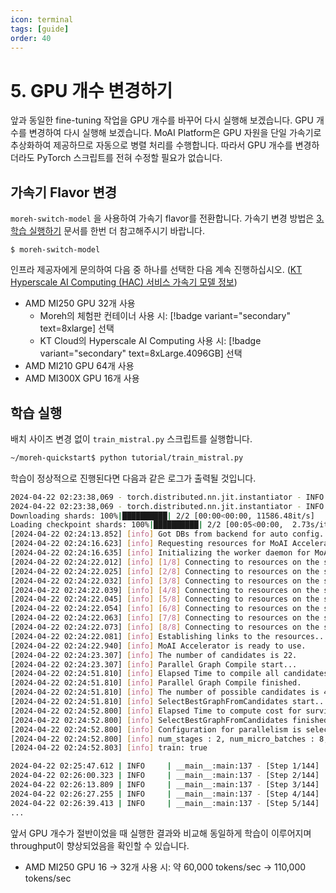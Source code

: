 ```yaml
---
icon: terminal
tags: [guide]
order: 40
---
```


# 5. GPU 개수 변경하기

앞과 동일한 fine-tuning 작업을 GPU 개수를 바꾸어 다시 실행해 보겠습니다. GPU 개수를 변경하여 다시 실행해 보겠습니다. MoAI Platform은 GPU 자원을 단일 가속기로 추상화하여 제공하므로 자동으로 병렬 처리를 수행합니다. 따라서 GPU 개수를 변경하더라도 PyTorch 스크립트를 전혀 수정할 필요가 없습니다.

## 가속기 Flavor 변경

`moreh-switch-model` 을 사용하여 가속기 flavor를 전환합니다. 가속기 변경 방법은 [3. 학습 실행하기](3_학습_실행하기.md) 문서를 한번 더 참고해주시기 바랍니다.

```
$ moreh-switch-model
```

인프라 제공자에게 문의하여 다음 중 하나를 선택한 다음 계속 진행하십시오. ([KT Hyperscale AI Computing (HAC) 서비스 가속기 모델 정보](/Supported_Documents/KT_HAC_Models_Info.md))

- AMD MI250 GPU 32개 사용
    - Moreh의 체험판 컨테이너 사용 시: [!badge variant="secondary" text=8xlarge]  선택
    - KT Cloud의 Hyperscale AI Computing 사용 시: [!badge variant="secondary" text=8xLarge.4096GB] 선택
- AMD MI210 GPU 64개 사용
- AMD MI300X GPU 16개 사용



## 학습 실행

배치 사이즈 변경 없이  `train_mistral.py` 스크립트를 실행합니다.

```bash
~/moreh-quickstart$ python tutorial/train_mistral.py
```

학습이 정상적으로 진행된다면 다음과 같은 로그가 출력될 것입니다.

```bash
2024-04-22 02:23:38,069 - torch.distributed.nn.jit.instantiator - INFO - Created a temporary directory at /tmp/tmpomm9oi6e
2024-04-22 02:23:38,069 - torch.distributed.nn.jit.instantiator - INFO - Writing /tmp/tmpomm9oi6e/_remote_module_non_scriptable.py
Downloading shards: 100%|██████████| 2/2 [00:00<00:00, 11586.48it/s]
Loading checkpoint shards: 100%|██████████| 2/2 [00:05<00:00,  2.73s/it]
[2024-04-22 02:24:13.852] [info] Got DBs from backend for auto config.
[2024-04-22 02:24:16.623] [info] Requesting resources for MoAI Accelerator from the server...
[2024-04-22 02:24:16.635] [info] Initializing the worker daemon for MoAI Accelerator
[2024-04-22 02:24:22.012] [info] [1/8] Connecting to resources on the server (192.168.110.10:24174)...
[2024-04-22 02:24:22.025] [info] [2/8] Connecting to resources on the server (192.168.110.33:24174)...
[2024-04-22 02:24:22.032] [info] [3/8] Connecting to resources on the server (192.168.110.34:24174)...
[2024-04-22 02:24:22.039] [info] [4/8] Connecting to resources on the server (192.168.110.52:24174)...
[2024-04-22 02:24:22.045] [info] [5/8] Connecting to resources on the server (192.168.110.53:24174)...
[2024-04-22 02:24:22.054] [info] [6/8] Connecting to resources on the server (192.168.110.79:24174)...
[2024-04-22 02:24:22.063] [info] [7/8] Connecting to resources on the server (192.168.110.80:24174)...
[2024-04-22 02:24:22.073] [info] [8/8] Connecting to resources on the server (192.168.110.98:24174)...
[2024-04-22 02:24:22.081] [info] Establishing links to the resources...
[2024-04-22 02:24:22.940] [info] MoAI Accelerator is ready to use.
[2024-04-22 02:24:23.307] [info] The number of candidates is 22.
[2024-04-22 02:24:23.307] [info] Parallel Graph Compile start...
[2024-04-22 02:24:51.810] [info] Elapsed Time to compile all candidates = 28502 [ms]
[2024-04-22 02:24:51.810] [info] Parallel Graph Compile finished.
[2024-04-22 02:24:51.810] [info] The number of possible candidates is 4.
[2024-04-22 02:24:51.810] [info] SelectBestGraphFromCandidates start...
[2024-04-22 02:24:52.800] [info] Elapsed Time to compute cost for survived candidates = 990 [ms]
[2024-04-22 02:24:52.800] [info] SelectBestGraphFromCandidates finished.
[2024-04-22 02:24:52.800] [info] Configuration for parallelism is selected.
[2024-04-22 02:24:52.800] [info] num_stages : 2, num_micro_batches : 8, batch_per_device : 1, No TP, recomputation : false, distribute_param : true
[2024-04-22 02:24:52.803] [info] train: true

2024-04-22 02:25:47.612 | INFO     | __main__:main:137 - [Step 1/144] | Loss: 1.1953125 | Duration: 41.70 | Throughput: 12572.33 tokens/sec
2024-04-22 02:26:00.323 | INFO     | __main__:main:137 - [Step 2/144] | Loss: 0.85546875 | Duration: 4.68 | Throughput: 111965.54 tokens/sec
2024-04-22 02:26:13.809 | INFO     | __main__:main:137 - [Step 3/144] | Loss: 0.796875 | Duration: 5.81 | Throughput: 90209.43 tokens/sec
2024-04-22 02:26:27.255 | INFO     | __main__:main:137 - [Step 4/144] | Loss: 0.75390625 | Duration: 5.80 | Throughput: 90425.87 tokens/sec
2024-04-22 02:26:39.413 | INFO     | __main__:main:137 - [Step 5/144] | Loss: 0.64453125 | Duration: 4.38 | Throughput: 119712.50 tokens/sec
...

```

앞서 GPU 개수가 절반이었을 때 실행한 결과와 비교해 동일하게 학습이 이루어지며 throughput이 향상되었음을 확인할 수 있습니다.

- AMD MI250 GPU 16 → 32개 사용 시: 약 60,000 tokens/sec → 110,000 tokens/sec